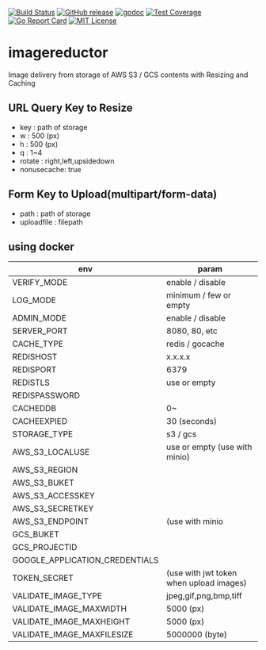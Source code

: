 [![Build Status](https://travis-ci.org/howood/imagereductor.svg?branch=master)](https://travis-ci.org/howood/imagereductor)
[![GitHub release](http://img.shields.io/github/release/howood/imagereductor.svg?style=flat-square)][release]
[![godoc](https://img.shields.io/badge/godoc-reference-blue.svg?style=flat-square)](http://godoc.org/github.com/howood/imagereductor)
[![Test Coverage](https://api.codeclimate.com/v1/badges/00e0b66cf675d519a2a8/test_coverage)](https://codeclimate.com/github/howood/imagereductor/test_coverage)
[![Go Report Card](https://goreportcard.com/badge/github.com/howood/imagereductor)](https://goreportcard.com/report/github.com/howood/imagereductor)
[![MIT License](http://img.shields.io/badge/license-MIT-blue.svg?style=flat-square)][license]

[release]: https://github.com/howood/imagereductor/releases
[license]: https://github.com/howood/imagereductor/blob/master/LICENSE

# imagereductor

Image delivery from storage of AWS S3 / GCS contents with Resizing and Caching

## URL Query Key to Resize

* key : path of storage
* w : 500 (px)
* h : 500 (px)
* q : 1~4
* rotate : right,left,upsidedown
* nonusecache: true

## Form Key to Upload(multipart/form-data)

* path : path of storage
* uploadfile : filepath

## using docker

| env        | param          |
| --------------- |---------------|
| VERIFY_MODE |enable / disable |
| LOG_MODE |minimum / few or empty |
| ADMIN_MODE |enable / disable |
| SERVER_PORT |8080, 80, etc |
| CACHE_TYPE |redis / gocache |
| REDISHOST |x.x.x.x |
| REDISPORT |6379 |
| REDISTLS |use or empty |
| REDISPASSWORD | |
| CACHEDDB |0~ |
| CACHEEXPIED |30 (seconds) |
| STORAGE_TYPE |s3 / gcs |
| AWS_S3_LOCALUSE |use or empty (use with minio) |
| AWS_S3_REGION | |
| AWS_S3_BUKET | |
| AWS_S3_ACCESSKEY | |
| AWS_S3_SECRETKEY | |
| AWS_S3_ENDPOINT |(use with minio |
| GCS_BUKET | |
| GCS_PROJECTID | |
| GOOGLE_APPLICATION_CREDENTIALS | |
| TOKEN_SECRET |(use with jwt token when upload images) |
| VALIDATE_IMAGE_TYPE | jpeg,gif,png,bmp,tiff |
| VALIDATE_IMAGE_MAXWIDTH |5000 (px) |
| VALIDATE_IMAGE_MAXHEIGHT |5000 (px) |
| VALIDATE_IMAGE_MAXFILESIZE |5000000 (byte) |
